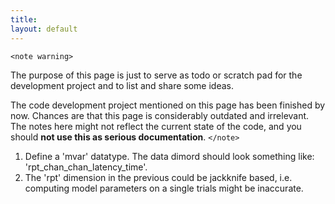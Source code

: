 ```yaml
---
title:
layout: default
---
```


`<note warning>`

The purpose of this page is just to serve as todo or scratch pad for the development project and to list and share some ideas. 

The code development project mentioned on this page has been finished by now. Chances are that this page is considerably outdated and irrelevant. The notes here might not reflect the current state of the code, and you should **not use this as serious documentation**.
`</note>`

 1. Define a 'mvar' datatype. The data dimord should look something like: 'rpt_chan_chan_latency_time'.
 2. The 'rpt' dimension in the previous could be jackknife based, i.e. computing model parameters on a single trials might be inaccurate.
